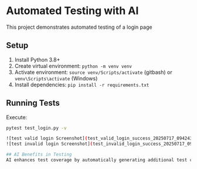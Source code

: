 # Automated Testing with AI

This project demonstrates automated testing of a login page

## Setup

1. Install Python 3.8+
2. Create virtual environment: `python -m venv venv`
3. Activate environment: `source venv/Scripts/activate` (gitbash) or `venv\Scripts\activate` (Windows)
4. Install dependencies: `pip install -r requirements.txt`

## Running Tests

Execute:
```bash
pytest test_login.py -v

![test valid login Screenshot](test_valid_login_success_20250717_094243.png)
![test invalid login Screenshot](test_invalid_login_success_20250717_094248.png)

## AI Benefits in Testing
AI enhances test coverage by automatically generating additional test cases based on user behavior patterns. Machine learning algorithms can identify edge cases humans might miss and adapt tests as the application evolves. AI-powered tools like Testim.io use self-healing locators that automatically adjust when UI elements change, reducing maintenance overhead. Compared to manual testing, AI can execute thousands of test variations in the time it takes a human to complete one test cycle, while also providing intelligent analysis of results to identify potential issues.


